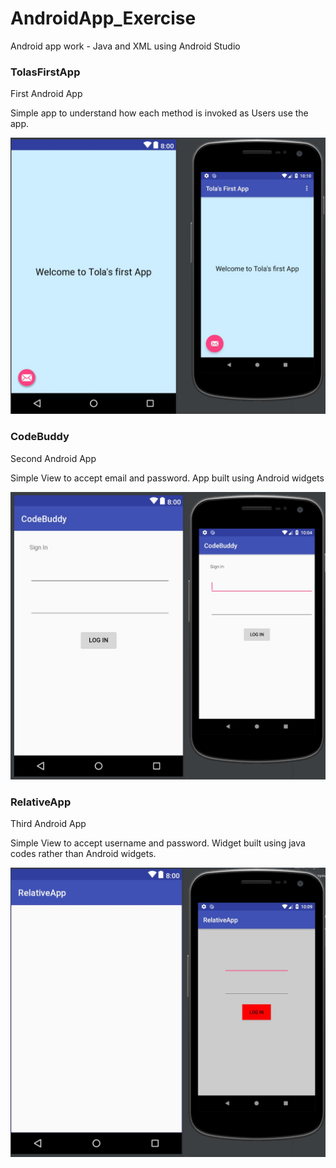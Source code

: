 # AndroidApp_Exercise
Android app work - Java and XML using Android Studio

<h3>TolasFirstApp</h3>

First Android App

Simple app to understand how each method is invoked as Users use the app.
 
![Tola's First Android App](https://github.com/TolaTess/AndroidApp_Exercise/blob/master/TolasFirstApp/app/Image.JPG)

<h3>CodeBuddy</h3>

Second Android App 

Simple View to accept email and password. App built using Android widgets

![Tola's Second App](https://github.com/TolaTess/AndroidApp_Exercise/blob/master/CodeBuddy/app/Image.JPG)

<h3>RelativeApp</h3>

Third Android App 

Simple View to accept username and password. Widget built using java codes rather than Android widgets.

![Tola's Third App](https://github.com/TolaTess/AndroidApp_Exercise/blob/master/RelativeApp/app/Image.JPG)
